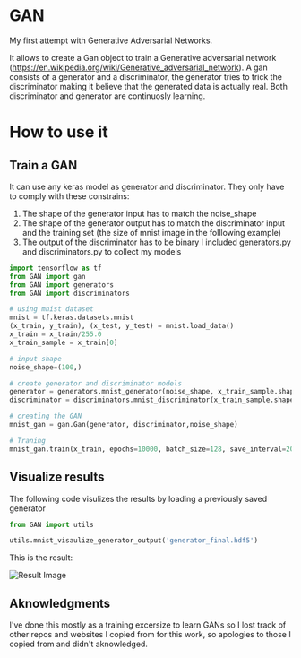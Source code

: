 # GAN
My first attempt with Generative Adversarial Networks. 

It allows to create a Gan object to train a Generative adversarial network (https://en.wikipedia.org/wiki/Generative_adversarial_network).
A gan consists of a generator and a discriminator, the generator tries to trick the discriminator making it believe that the generated data is actually real. Both discriminator and generator are continuosly learning.

# How to use it
## Train a GAN
It can use any keras model as generator and discriminator. They only have to comply with these constrains:
1. The shape of the generator input has to match the noise_shape
2. The shape of the generator output has to match the discriminator input and the training set (the size of mnist image in the folllowing example)
3. The output of the discriminator has to be binary 
I included generators.py and discriminators.py to collect my models

```python
import tensorflow as tf
from GAN import gan
from GAN import generators
from GAN import discriminators

# using mnist dataset
mnist = tf.keras.datasets.mnist
(x_train, y_train), (x_test, y_test) = mnist.load_data()
x_train = x_train/255.0
x_train_sample = x_train[0]

# input shape
noise_shape=(100,)

# create generator and discriminator models
generator = generators.mnist_generator(noise_shape, x_train_sample.shape)
discriminator = discriminators.mnist_discriminator(x_train_sample.shape)

# creating the GAN
mnist_gan = gan.Gan(generator, discriminator,noise_shape)

# Traning
mnist_gan.train(x_train, epochs=10000, batch_size=128, save_interval=200)
```

## Visualize results
The following code visulizes the results by loading a previously saved generator
```python
from GAN import utils

utils.mnist_visaulize_generator_output('generator_final.hdf5')
```
This is the result:


![Result Image](https://i.imgur.com/N8csSEu.png)

## Aknowledgments
I've done this mostly as a training excersize to learn GANs so I lost track of other repos and websites I copied from for this work, so apologies to those I copied from and didn't aknowledged.

